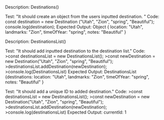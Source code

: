 Description: Destinations()

Test: "It should create an object from the users inputted destination. "
Code: const destination = new Destination ("Utah", "Zion", "spring", "Beautiful"); 
      console.log(destination);
Expected Output: Object { location: "Utah", landmarks: "Zion", timeOfYear: "spring", notes: "Beautiful" }

Description: DestinationsList()

Test: "It should add inputted destination to the destination list."
Code: >const destinationsList = new DestinationsList();
      >const newDestination = new Destination("Utah", "Zion", "spring", "Beautiful");
      >destinationsList.addDestination(newDestination);
      >console.log(DestinationsList)
Expected Output: DestinationsList {destinations: location: "Utah", landmarks: "Zion", timeOfYear: "spring", notes: "Beautiful" }

Test: "It should add a unique ID to added destination."
Code: >const destinationsList = new DestinationsList();
      >const newDestination = new Destination("Utah", "Zion", "spring", "Beautiful");
      >destinationsList.addDestination(newDestination);
      >console.log(destinationsList)
Expected Output: currentId: 1